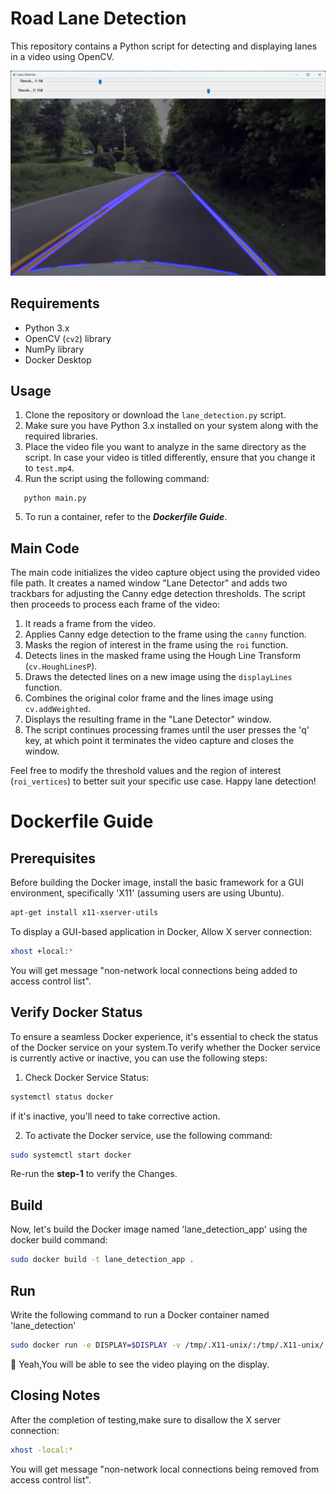 # Road Lane Detection

This repository contains a Python script for detecting and displaying lanes in a video using OpenCV.

![Lane Detection Example](ss.png)

## Requirements
- Python 3.x
- OpenCV (`cv2`) library
- NumPy library
- Docker Desktop 

## Usage
1. Clone the repository or download the `lane_detection.py` script.
2. Make sure you have Python 3.x installed on your system along with the required libraries.
3. Place the video file you want to analyze in the same directory as the script. In case your video is titled differently, ensure that you change it to `test.mp4`.
4. Run the script using the following command:
```shell
   python main.py
```
5. To run a container, refer to the ***Dockerfile Guide***.

## Main Code
The main code initializes the video capture object using the provided video file path. It creates a named window "Lane Detector" and adds two trackbars for adjusting the Canny edge detection thresholds. The script then proceeds to process each frame of the video:

1. It reads a frame from the video.
2. Applies Canny edge detection to the frame using the `canny` function.
3. Masks the region of interest in the frame using the `roi` function.
4. Detects lines in the masked frame using the Hough Line Transform (`cv.HoughLinesP`).
5. Draws the detected lines on a new image using the `displayLines` function.
6. Combines the original color frame and the lines image using `cv.addWeighted`.
7. Displays the resulting frame in the "Lane Detector" window.
8. The script continues processing frames until the user presses the 'q' key, at which point it terminates the video capture and closes the window.

Feel free to modify the threshold values and the region of interest (`roi_vertices`) to better suit your specific use case. Happy lane detection!

# Dockerfile Guide

## Prerequisites
Before building the Docker image, install the basic framework for a GUI environment, specifically 'X11' (assuming users are using Ubuntu).
```bash
apt-get install x11-xserver-utils
```


To display a GUI-based application in Docker, Allow X server connection:
```bash
xhost +local:*
```
You will get message "non-network local connections being added to access control list".
## Verify Docker Status
To ensure a seamless Docker experience, it's essential to check the status of the Docker service on your system.To verify whether the Docker service is currently active or inactive, you can use the following steps:
1. Check Docker Service Status:
```bash
systemctl status docker
```
if it's inactive, you'll need to take corrective action.

2. To activate the Docker service, use the following command:
```bash
sudo systemctl start docker
```
Re-run the **step-1** to verify the Changes.
## Build
Now, let's build the Docker image named 'lane_detection_app' using the docker build command:
```bash
sudo docker build -t lane_detection_app .
```
## Run
Write the following command to run a Docker container named 'lane_detection'
```bash
sudo docker run -e DISPLAY=$DISPLAY -v /tmp/.X11-unix/:/tmp/.X11-unix/ --name lane_detection lane_detection_app
```
:tada: Yeah,You will be able to see the video playing on the display.
## Closing Notes
After the completion of testing,make sure to disallow the X server connection:
```bash
xhost -local:*
```
You will get message "non-network local connections being removed from access control list".

